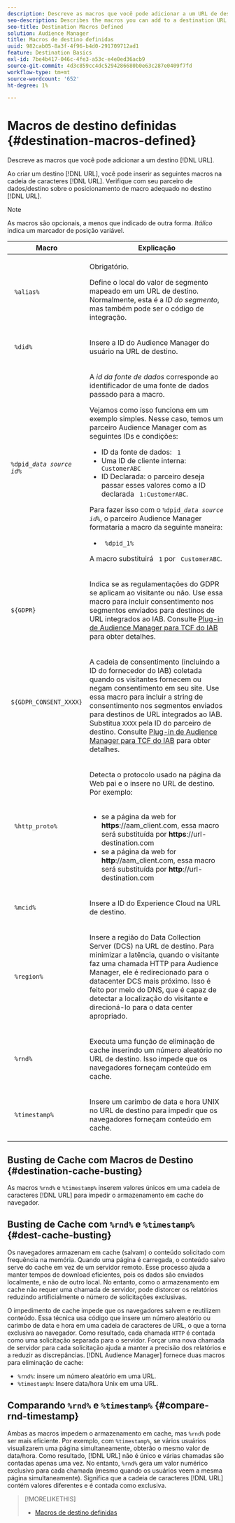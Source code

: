 ```yaml
---
description: Descreve as macros que você pode adicionar a um URL de destino.
seo-description: Describes the macros you can add to a destination URL.
seo-title: Destination Macros Defined
solution: Audience Manager
title: Macros de destino definidas
uuid: 982cab05-8a3f-4f96-b4d0-291709712ad1
feature: Destination Basics
exl-id: 7be4b417-046c-4fe3-a53c-e4e0ed36acb9
source-git-commit: 4d3c859cc4dc5294286680b0e63c287e0409f7fd
workflow-type: tm+mt
source-wordcount: '652'
ht-degree: 1%

---
```


# Macros de destino definidas {#destination-macros-defined}

Descreve as macros que você pode adicionar a um destino [!DNL URL].

<!-- destination-macros.xml -->

Ao criar um destino [!DNL URL], você pode inserir as seguintes macros na cadeia de caracteres [!DNL URL]. Verifique com seu parceiro de dados/destino sobre o posicionamento de macro adequado no destino [!DNL URL].

>[!NOTE]
>
>As macros são opcionais, a menos que indicado de outra forma. *Itálico* indica um marcador de posição variável.

<table id="table_2C532EFB9DAE41B08714753EBD7DFB05"> 
 <thead> 
  <tr> 
   <th colname="col1" class="entry"> Macro </th> 
   <th colname="col2" class="entry"> Explicação </th> 
  </tr> 
 </thead>
 <tbody> 
  <tr> 
   <td colname="col1"> <p> <code> %alias%</code> </p> </td> 
   <td colname="col2"> <p>Obrigatório. </p> <p>Define o local do valor de segmento mapeado em um URL de destino. Normalmente, esta é a <i>ID do segmento</i>, mas também pode ser o código de integração. </p> </td> 
  </tr> 
  <tr> 
   <td colname="col1"> <p> <code> %did%</code> </p> </td> 
   <td colname="col2"> <p>Insere a ID do Audience Manager</span> do <span class="keyword"> usuário na URL de destino. </p> </td> 
  </tr> 
  <tr> 
   <td colname="col1"> <p> <code>%dpid_<i>data source id</i>%</code> </p> </td> 
   <td colname="col2"> <p>A <i>id da fonte de dados</i> corresponde ao identificador de uma fonte de dados passado para a macro. </p> <p>Vejamos como isso funciona em um exemplo simples. Nesse caso, temos um parceiro <span class="keyword"> Audience Manager</span> com as seguintes IDs e condições: </p> 
    <ul id="ul_697508B437EB4090B121AFA5D519AFBE"> 
     <li id="li_32D9F72A7D1543A892DC7E1529E98A96">ID da fonte de dados: <code> 1</code> </li> 
     <li id="li_099F5B63D2244B5AADA9B26CB6152E6B">Uma ID de cliente interna: <code> CustomerABC</code> </li> 
     <li id="li_0D9FE501C16444DDB388C8E934E5A8C6">ID Declarada: o parceiro deseja passar esses valores como a ID declarada <code> 1:CustomerABC</code>. </li> 
    </ul> <p>Para fazer isso com o <code>%dpid_<i>data source id</i>%</code>, o parceiro <span class="keyword"> Audience Manager</span> formataria a macro da seguinte maneira: </p> 
    <ul class="simplelist"> 
     <li> <code> %dpid_1%</code> </li> 
    </ul> <p>A macro substituirá <code> 1</code> por <code> CustomerABC</code>. </p> </td> 
  </tr> 
  <tr>
    <td><p><code>${GDPR}</code></p></td>
    <td><p>Indica se as regulamentações do GDPR se aplicam ao visitante ou não. Use essa macro para incluir consentimento nos segmentos enviados para destinos de URL integrados ao IAB. Consulte <a href="../../overview/data-security-and-privacy/aam-iab-plugin.md">Plug-in de Audience Manager para TCF do IAB</a> para obter detalhes.</p></td>
  </tr>
   <tr>
    <td><code>${GDPR_CONSENT_XXXX}</code></p></td>
    <td><p>A cadeia de consentimento (incluindo a ID do fornecedor do IAB) coletada quando os visitantes fornecem ou negam consentimento em seu site. Use essa macro para incluir a string de consentimento nos segmentos enviados para destinos de URL integrados ao IAB. Substitua <code>XXXX</code> pela ID do parceiro de destino. Consulte <a href="../../overview/data-security-and-privacy/aam-iab-plugin.md">Plug-in de Audience Manager para TCF do IAB</a> para obter detalhes. </p></td>
  </tr>
  <tr> 
   <td colname="col1"> <p><code> %http_proto%</code> </p> </td> 
   <td colname="col2"> <p>Detecta o protocolo usado na página da Web pai e o insere no URL de destino. Por exemplo:
     <br> 
     <ul id="ul_026F56EC46E94D9EB1153557C0F65325"> 
      <li id="li_B41EF140CC274CB68FE7213DD8B908C0">se a página da web for <b>https</b>://aam_client.com, essa macro será substituída por <b>https</b>://url-destination.com </li> 
      <li id="li_BDCD6EA69B004A92BA6981952341BD77">se a página da web for <b>http</b>://aam_client.com, essa macro será substituída por <b>http</b>://url-destination.com </li> 
     </ul> </p> </td> 
  </tr> 
  <tr> 
   <td colname="col1"> <p><code> %mcid%</code> </p> </td> 
   <td colname="col2"> <p>Insere a ID do Experience Cloud</span> <span class="keyword"> na URL de destino. </p> </td> 
  </tr> 
  <tr> 
   <td colname="col1"> <p><code> %region%</code> </p> </td> 
   <td colname="col2"> <p>Insere a região <span class="wintitle"> do Data Collection Server (DCS)</span> na URL de destino. Para minimizar a latência, quando o visitante faz uma chamada HTTP para <span class="keyword"> Audience Manager</span>, ele é redirecionado para o datacenter <span class="wintitle"> DCS</span> mais próximo. Isso é feito por meio do DNS, que é capaz de detectar a localização do visitante e direcioná-lo para o data center apropriado. </p> </td> 
  </tr> 
  <tr> 
   <td colname="col1"> <p> <code> %rnd%</code> </p> </td> 
   <td colname="col2"> <p>Executa uma função de eliminação de cache inserindo um número aleatório no URL de destino. Isso impede que os navegadores forneçam conteúdo em cache. </p> </td> 
  </tr> 
  <tr> 
   <td colname="col1"> <p> <code> %timestamp%</code> </p> </td> 
   <td colname="col2"> <p>Insere um carimbo de data e hora UNIX no URL de destino para impedir que os navegadores forneçam conteúdo em cache. </p> </td> 
  </tr> 
 </tbody> 
</table>

## Busting de Cache com Macros de Destino {#destination-cache-busting}

As macros `%rnd%` e `%timestamp%` inserem valores únicos em uma cadeia de caracteres [!DNL URL] para impedir o armazenamento em cache do navegador.

## Busting de Cache com `%rnd%` e `%timestamp%` {#dest-cache-busting}

<!-- c_dest_cache_busting.xml -->

Os navegadores armazenam em cache (salvam) o conteúdo solicitado com frequência na memória. Quando uma página é carregada, o conteúdo salvo serve do cache em vez de um servidor remoto. Esse processo ajuda a manter tempos de download eficientes, pois os dados são enviados localmente, e não de outro local. No entanto, como o armazenamento em cache não requer uma chamada de servidor, pode distorcer os relatórios reduzindo artificialmente o número de solicitações exclusivas.

O impedimento de cache impede que os navegadores salvem e reutilizem conteúdo. Essa técnica usa código que insere um número aleatório ou carimbo de data e hora em uma cadeia de caracteres de URL, o que a torna exclusiva ao navegador. Como resultado, cada chamada `HTTP` é contada como uma solicitação separada para o servidor. Forçar uma nova chamada de servidor para cada solicitação ajuda a manter a precisão dos relatórios e a reduzir as discrepâncias. [!DNL Audience Manager] fornece duas macros para eliminação de cache:

* `%rnd%`: insere um número aleatório em uma URL.
* `%timestamp%`: Insere data/hora Unix em uma URL.

## Comparando `%rnd%` e `%timestamp%` {#compare-rnd-timestamp}

Ambas as macros impedem o armazenamento em cache, mas `%rnd%` pode ser mais eficiente. Por exemplo, com `%timestamp%`, se vários usuários visualizarem uma página simultaneamente, obterão o mesmo valor de data/hora. Como resultado, [!DNL URL] não é único e várias chamadas são contadas apenas uma vez. No entanto, `%rnd%` gera um valor numérico exclusivo para cada chamada (mesmo quando os usuários veem a mesma página simultaneamente). Significa que a cadeia de caracteres [!DNL URL] contém valores diferentes e é contada como exclusiva.

>[!MORELIKETHIS]
>
>* [Macros de destino definidas](../../features/destinations/destination-macros.md#destination-macros-defined)
